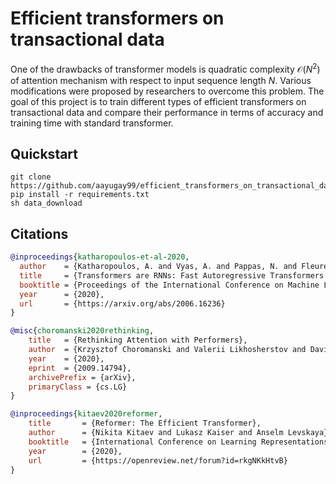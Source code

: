 # Efficient transformers on transactional data

One of the drawbacks of transformer models is quadratic complexity $\mathcal{O}(N^2)$ of attention mechanism with respect to input sequence length $N$. Various modifications were proposed by researchers to overcome this problem. The goal of this project is to train different types of efficient transformers on transactional data and compare their performance in terms of accuracy and training time with standard transformer.


## Quickstart
```commandline
git clone https://github.com/aayugay99/efficient_transformers_on_transactional_data
pip install -r requirements.txt
sh data_download
```

## Citations

```bibtex
@inproceedings{katharopoulos-et-al-2020,
  author    = {Katharopoulos, A. and Vyas, A. and Pappas, N. and Fleuret, F.},
  title     = {Transformers are RNNs: Fast Autoregressive Transformers with Linear Attention},
  booktitle = {Proceedings of the International Conference on Machine Learning (ICML)},
  year      = {2020},
  url       = {https://arxiv.org/abs/2006.16236}
}
```

```bibtex
@misc{choromanski2020rethinking,
    title   = {Rethinking Attention with Performers},
    author  = {Krzysztof Choromanski and Valerii Likhosherstov and David Dohan and Xingyou Song and Andreea Gane and Tamas Sarlos and Peter Hawkins and Jared Davis and Afroz Mohiuddin and Lukasz Kaiser and David Belanger and Lucy Colwell and Adrian Weller},
    year    = {2020},
    eprint  = {2009.14794},
    archivePrefix = {arXiv},
    primaryClass = {cs.LG}
}
```

```bibtex
@inproceedings{kitaev2020reformer,
    title       = {Reformer: The Efficient Transformer},
    author      = {Nikita Kitaev and Lukasz Kaiser and Anselm Levskaya},
    booktitle   = {International Conference on Learning Representations},
    year        = {2020},
    url         = {https://openreview.net/forum?id=rkgNKkHtvB}
}
```
